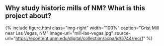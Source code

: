 ## Why study historic mills of NM? What is this project about? 
{% include figure.html
  class="img-right"
  width="100%"
  caption="Grist Mill near Las Vegas, NM"
  image-url="mill-las-vegas.jpg"
  source-url="https://econtent.unm.edu/digital/collection/acpa/id/5744/rec/1"
%}
